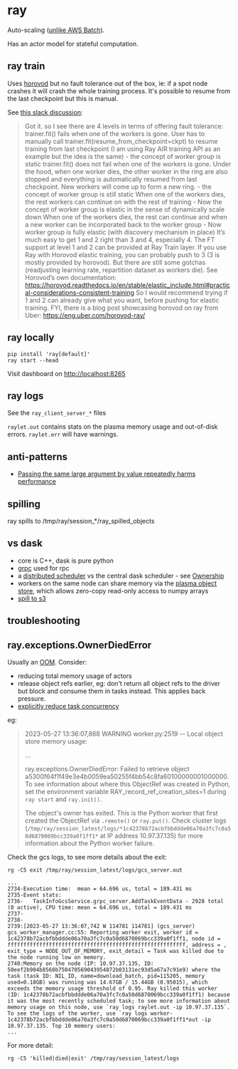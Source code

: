 # ray

Auto-scaling ([unlike AWS Batch](https://raysummit.anyscale.com/content/Videos/nAcQJ2jkNGDjJ5smP)).

Has an actor model for stateful computation.

## ray train

Uses [horovod](https://github.com/ray-project/ray_lightning/blob/main/ray_lightning/examples/ray_horovod_example.py) but no fault tolerance out of the box, ie: if a spot node crashes it will crash the whole training process. It's possible to resume from the last checkpoint but this is manual.

See [this slack discussion](https://ray-distributed.slack.com/archives/CSX7HVB5L/p1659539707149619?thread_ts=1659194840.994399&cid=CSX7HVB5L):

> Got it. so I see there are 4 levels in terms of offering fault tolerance:
> trainer.fit() fails when one of the workers is gone. User has to manually call trainer.fit(resume_from_checkpoint=ckpt) to resume training from last checkpoint (I am using Ray AIR training API as an example but the idea is the same) - the concept of worker group is static
> trainer.fit() does not fail when one of the workers is gone. Under the hood, when one worker dies, the other worker in the ring are also stopped and everything is automatically resumed from last checkpoint. New workers will come up to form a new ring. - the concept of worker group is still static
> When one of the workers dies, the rest workers can continue on with the rest of training - Now the concept of worker group is elastic in the sense of dynamically scale down
> When one of the workers dies, the rest can continue and when a new worker can be incorporated back to the worker group - Now worker group is fully elastic (with discovery mechanism in place)
> It’s much easy to get 1 and 2 right than 3 and 4, especially 4.
> The FT support at level 1 and 2 can be provided at Ray Train layer. If you use Ray with Horovod elastic training, you can probably push to 3 (3 is mostly provided by horovod). But there are still some gotchas (readjusting learning rate, repartition dataset as workers die). See Horovod’s own documentation: https://horovod.readthedocs.io/en/stable/elastic_include.html#practical-considerations-consistent-training
> So I would recommend trying if 1 and 2 can already give what you want, before pushing for elastic training.
> FYI, there is a blog post showcasing horovod on ray from Uber: https://eng.uber.com/horovod-ray/

## ray locally

```
pip install 'ray[default]'
ray start --head
```

Visit dashboard on [http://localhost:8265](http://localhost:8265)

## ray logs

See the `ray_client_server_*` files

`raylet.out` contains stats on the plasma memory usage and out-of-disk errors.
`raylet.err` will have warnings.

## anti-patterns

- [Passing the same large argument by value repeatedly harms performance](https://docs.ray.io/en/master/ray-core/patterns/pass-large-arg-by-value.html)

## spilling

ray spills to /tmp/ray/session\_\*/ray_spilled_objects

## vs dask

- core is C++, dask is pure python
- [grpc](https://medium.com/riselab/optimizing-distributed-futures-over-grpc-f34c01b7905c) used for rpc
- a [distributed scheduler](https://www.youtube.com/watch?v=2fem9_iBo-c) vs the central dask scheduler - see [Ownership](https://docs.google.com/document/d/1tBw9A4j62ruI5omIJbMxly-la5w4q_TjyJgJL_jN2fI/preview#heading=h.vjc9egi2q5aa)
- workers on the same node can share memory via the [plasma object store](https://docs.ray.io/en/latest/ray-core/objects/serialization.html), which allows zero-copy read-only access to numpy arrays
- [spill to s3](https://docs.ray.io/en/latest/ray-core/objects/object-spilling.html)

## troubleshooting

## ray.exceptions.OwnerDiedError

Usually an [OOM](https://docs.ray.io/en/latest/ray-core/scheduling/ray-oom-prevention.html). Consider:

- reducing total memory usage of actors
- release object refs earlier, eg: don't return all object refs to the driver but block and consume them in tasks instead. This applies back pressure.
- [explicitly reduce task concurrency](https://docs.ray.io/en/latest/ray-core/patterns/limit-running-tasks.html#core-patterns-limit-running-tasks)

eg:

> 2023-05-27 13:36:07,868 WARNING worker.py:2519 -- Local object store memory usage:
>
> ...
>
> ray.exceptions.OwnerDiedError: Failed to retrieve object a5300f64f1f49e3e4b0059ea50255f4bb54c8fa60100000001000000. To see information about where this ObjectRef was created in Python, set the environment variable RAY_record_ref_creation_sites=1 during `ray start` and `ray.init()`.
>
> The object's owner has exited. This is the Python worker that first created the ObjectRef via `.remote()` or `ray.put()`. Check cluster logs (`/tmp/ray/session_latest/logs/*1c42378b72acbfbbddde06a70a3fc7c0a50d6870069bcc339a0f1ff1*` at IP address 10.97.37.135) for more information about the Python worker failure.

Check the gcs logs, to see more details about the exit:

```
rg -C5 exit /tmp/ray/session_latest/logs/gcs_server.out

...
2734-Execution time:  mean = 64.696 us, total = 189.431 ms
2735-Event stats:
2736-   TaskInfoGcsService.grpc_server.AddTaskEventData - 2928 total (0 active), CPU time: mean = 64.696 us, total = 189.431 ms
2737-
2738-
2739:[2023-05-27 13:36:07,742 W 114781 114781] (gcs_server) gcs_worker_manager.cc:55: Reporting worker exit, worker id = 1c42378b72acbfbbddde06a70a3fc7c0a50d6870069bcc339a0f1ff1, node id = ffffffffffffffffffffffffffffffffffffffffffffffffffffffff, address = , exit_type = NODE_OUT_OF_MEMORY, exit_detail = Task was killed due to the node running low on memory.
2740:Memory on the node (IP: 10.97.37.135, ID: 50eef2b904b8560b750470569043954872b03131ec93d5a67a7c91e9) where the task (task ID: NIL_ID, name=download_batch, pid=115205, memory used=0.18GB) was running was 14.67GB / 15.44GB (0.95015), which exceeds the memory usage threshold of 0.95. Ray killed this worker (ID: 1c42378b72acbfbbddde06a70a3fc7c0a50d6870069bcc339a0f1ff1) because it was the most recently scheduled task; to see more information about memory usage on this node, use `ray logs raylet.out -ip 10.97.37.135`. To see the logs of the worker, use `ray logs worker-1c42378b72acbfbbddde06a70a3fc7c0a50d6870069bcc339a0f1ff1*out -ip 10.97.37.135. Top 10 memory users:
...

```

For more detail:

```
rg -C5 'killed|died|exit' /tmp/ray/session_latest/logs
```
